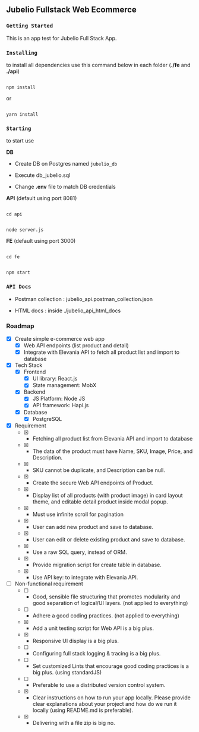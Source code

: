 ## Jubelio Fullstack Web Ecommerce

### `Getting Started`

This is an app test for Jubelio Full Stack App.

  

### `Installing`

to install all dependencies use this command below in each folder (**./fe** and **./api**)

```

npm install

```

or

```

yarn install

```

### `Starting`

to start use

  

**DB**

- Create DB on Postgres named `jubelio_db`

- Execute db_jubelio.sql

- Change **.env** file to match DB credentials

  

**API** (default using port 8081)

```

cd api

```

```

node server.js

```

  

**FE** (default using port 3000)

```

cd fe

```

```

npm start

```

### `API Docs`

- Postman collection : jubelio_api.postman_collection.json

- HTML docs : inside ./jubelio_api_html_docs

### Roadmap

 - [x] Create simple e-commerce web app
	 - [x] Web API endpoints (list product and detail)
	 - [x] Integrate with Elevania API to fetch all product list and import to database
 - [x] Tech Stack
	 - [x] Frontend
		 - [x] UI library: React.js
		 - [x] State management: MobX
	 - [x] Backend
		 - [x] JS Platform: Node JS
		 - [x] API framework: Hapi.js
	 - [x] Database
		 - [x] PostgreSQL
 - [x] Requirement
	 - [x] -   Fetching all product list from Elevania API and import to database
	 - [x] -   The data of the product must have Name, SKU, Image, Price, and Description.
	 - [x] -   SKU cannot be duplicate, and Description can be null.
	 - [x] -   Create the secure Web API endpoints of Product.
	 - [x] -   Display list of all products (with product image) in card layout theme, and editable detail product inside modal popup.
	 - [x] -   Must use infinite scroll for pagination
	 - [x] -   User can add new product and save to database.
	 - [x] -   User can edit or delete existing product and save to database.
	 - [x] -   Use a raw SQL query, instead of ORM.
	 - [x] -   Provide migration script for create table in database.
	 - [x] -   Use API key:  to integrate with Elevania API.
 - [ ] Non-functional requirement
	 - [ ] -   Good, sensible file structuring that promotes modularity and good separation of logical/UI layers. (not applied to everything)
	 - [ ] -   Adhere a good coding practices. (not applied to everything)
	 - [x] -   Add a unit testing script for Web API is a big plus.
	 - [x]  -   Responsive UI display is a big plus.
	 - [ ] -   Configuring full stack logging & tracing is a big plus.
	 - [ ] -   Set customized Lints that encourage good coding practices is a big plus. (using standardJS)
	 - [ ] -   Preferable to use a distributed version control system.
	 - [x] -   Clear instructions on how to run your app locally. Please provide clear explanations about your project and how do we run it locally (using README.md is preferable).
	 - [x] -   Delivering with a file zip is big no.